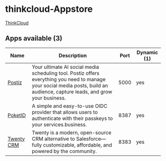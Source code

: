 # thinkcloud-Appstore

[ThinkCloud](https://ThinkCloud.dev)

## Apps available (3)

| Name                                                                         | Description                                                                                                                                                         | Port      | Dynamic (1) |
| ---------------------------------------------------------------------------- | ------------------------------------------------------------------------------------------------------------------------------------------------------------------- | --------- | ------------- |
| [Postiz](https://postiz.com)                                    | Your ultimate AI social media scheduling tool. Postiz offers everything you need to manage your social media posts, build an audience, capture leads, and grow your business.                                                                                                                        | 5000      | yes           |
| [PoketID](https://pocket-id.org/)                                    | A simple and easy-to-use OIDC provider that allows users to authenticate with their passkeys to your services.business.                                                                                                                        | 8387      | yes           |
| [Twenty CRM](https://twenty.com/)                                    | Twenty is a modern, open-source CRM alternative to Salesforce—fully customizable, affordable, and powered by the community.                                                                                                                        | 8383      | yes           |
